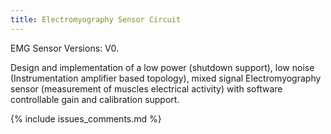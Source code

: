 ```yaml
---
title: Electromyography Sensor Circuit
---
```


EMG Sensor Versions: V0.

Design and implementation of a low power (shutdown support), low noise
(Instrumentation amplifier based topology), mixed signal Electromyography sensor
(measurement of muscles electrical activity) with software controllable gain
and calibration support.

{% include issues_comments.md %}
